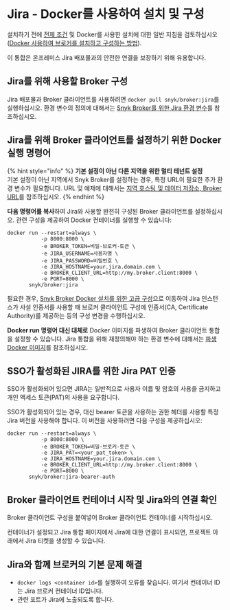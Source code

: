 # Jira - Docker를 사용하여 설치 및 구성

설치하기 전에 [전제 조건](./) 및 Docker를 사용한 설치에 대한 일반 지침을 검토하십시오([Docker 사용하여 브로커를 설치하고 구성하는 방법](../install-and-configure-broker-using-docker.md)).

이 통합은 온프레미스 Jira 배포물과의 안전한 연결을 보장하기 위해 유용합니다.

## Jira를 위해 사용할 Broker 구성

Jira 배포물과 Broker 클라이언트를 사용하려면 `docker pull snyk/broker:jira`를 실행하십시오. 환경 변수의 정의에 대해서는 [Snyk Broker를 위한 Jira 환경 변수](jira-environment-variables-for-snyk-broker.md)를 참조하십시오.

## Jira를 위해 Broker 클라이언트를 설정하기 위한 Docker 실행 명령어

{% hint style="info" %}
**기본 설정이 아닌 다른 지역을 위한 멀티 테넌트 설정**\
기본 설정이 아닌 지역에서 Snyk Broker를 설정하는 경우, 특정 URL이 필요한 추가 환경 변수가 필요합니다. URL 및 예제에 대해서는 [지역 호스팅 및 데이터 저장소, Broker URL](https://docs.snyk.io/working-with-snyk/regional-hosting-and-data-residency#broker-urls)를 참조하십시오.
{% endhint %}

**다음 명령어를 복사**하여 Jira와 사용할 완전히 구성된 Broker 클라이언트를 설정하십시오. 관련 구성을 제공하여 Docker 컨테이너를 실행할 수 있습니다:

```console
docker run --restart=always \
           -p 8000:8000 \
           -e BROKER_TOKEN=비밀-브로커-토큰 \
           -e JIRA_USERNAME=사용자명 \
           -e JIRA_PASSWORD=비밀번호 \
           -e JIRA_HOSTNAME=your.jira.domain.com \
           -e BROKER_CLIENT_URL=http://my.broker.client:8000 \
           -e PORT=8000 \
       snyk/broker:jira
```

필요한 경우, [Snyk Broker Docker 설치를 위한 고급 구성](../advanced-configuration-for-snyk-broker-docker-installation/)으로 이동하여 Jira 인스턴스가 사설 인증서를 사용할 때 브로커 클라이언트 구성에 인증서(CA, Certificate Authority)를 제공하는 등의 구성 변경을 수행하십시오.

**Docker run 명령어 대신 대체로** Docker 이미지를 파생하여 Broker 클라이언트 통합을 설정할 수 있습니다. Jira 통합을 위해 재정의해야 하는 환경 변수에 대해서는 [파생 Docker 이미지](../derived-docker-images-for-broker-client-integrations-and-container-registry-agent.md)를 참조하십시오.

## SSO가 활성화된 JIRA를 위한 Jira PAT 인증

SSO가 활성화되어 있으면 JIRA는 일반적으로 사용자 이름 및 암호의 사용을 금지하고 개인 액세스 토큰(PAT)의 사용을 요구합니다.

SSO가 활성화되어 있는 경우, 대신 bearer 토큰을 사용하는 권한 헤더를 사용할 특정 Jira 버전을 사용해야 합니다. 이 버전을 사용하려면 다음 구성을 제공하십시오:

```
docker run --restart=always \
           -p 8000:8000 \
           -e BROKER_TOKEN=비밀-브로커-토큰 \
           -e JIRA_PAT=<your_pat_token> \
           -e JIRA_HOSTNAME=your.jira.domain.com \
           -e BROKER_CLIENT_URL=http://my.broker.client:8000 \
           -e PORT=8000 \
       snyk/broker:jira-bearer-auth
```

## Broker 클라이언트 컨테이너 시작 및 Jira와의 연결 확인

Broker 클라이언트 구성을 붙여넣어 Broker 클라이언트 컨테이너를 시작하십시오.

컨테이너가 설정되고 Jira 통합 페이지에서 Jira에 대한 연결이 표시되면, 프로젝트 아래에서 Jira 티켓을 생성할 수 있습니다.

## Jira와 함께 브로커의 기본 문제 해결

* `docker logs <container id>`를 실행하여 오류를 찾습니다. 여기서 컨테이너 ID는 Jira 브로커 컨테이너 ID입니다.
* 관련 포트가 Jira에 노출되도록 합니다.
